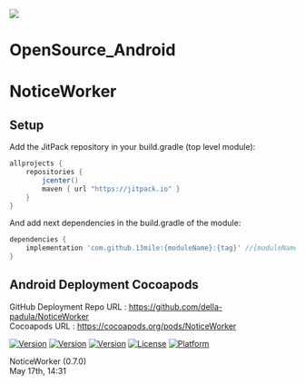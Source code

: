 [![](https://jitpack.io/v/SeHwanOh/OpenSource_Android.svg)](https://jitpack.io/#SeHwanOh/OpenSource_Android)
# OpenSource_Android

# NoticeWorker

## Setup
Add the JitPack repository in your build.gradle (top level module):
```gradle
allprojects {
    repositories {
        jcenter()
        maven { url "https://jitpack.io" }
    }
}
```

And add next dependencies in the build.gradle of the module:
```gradle
dependencies {
    implementation 'com.github.13mile:{moduleName}:{tag}' //{moduleName},{tag}  입력
}
```


## Android Deployment Cocoapods
GitHub Deployment Repo URL : https://github.com/della-padula/NoticeWorker  
Cocoapods URL : https://cocoapods.org/pods/NoticeWorker  
  
[![Version](https://img.shields.io/badge/version-v0.7.0-green.svg?style=flat)](https://cocoapods.org/pods/NoticeWorker)
[![Version](https://img.shields.io/badge/ios-11.0-blue.svg?style=flat)](https://cocoapods.org/pods/NoticeWorker)
[![Version](https://img.shields.io/cocoapods/v/NoticeWorker.svg?style=flat)](https://cocoapods.org/pods/NoticeWorker)
[![License](https://img.shields.io/cocoapods/l/NoticeWorker.svg?style=flat)](https://cocoapods.org/pods/NoticeWorker)
[![Platform](https://img.shields.io/cocoapods/p/NoticeWorker.svg?style=flat)](https://cocoapods.org/pods/NoticeWorker)  

NoticeWorker (0.7.0)  
May 17th, 14:31  
